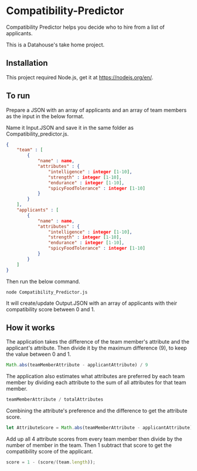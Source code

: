 # Compatibility-Predictor
Compatibility Predictor helps you decide who to hire from a list of applicants. 

This is a Datahouse's take home project.  

## Installation
This project required Node.js, get it at https://nodejs.org/en/.

## To run
Prepare a JSON with an array of applicants and an array of team members as the input in the below format. 

Name it Input.JSON and save it in the same folder as Compatibility_predictor.js.   

```JSON
{
    "team" : [
        {
            "name" : name,
            "attributes" : {
                "intelligence" : integer [1-10],
                "strength" : integer [1-10],
                "endurance" : integer [1-10],
                "spicyFoodTolerance" : integer [1-10]
            }
        }
    ],
    "applicants" : [
        {
            "name" : name,
            "attributes" : {
                "intelligence" : integer [1-10],
                "strength" : integer [1-10],
                "endurance" : integer [1-10],
                "spicyFoodTolerance" : integer [1-10]
            }
        }
    ]
}
```
Then run the below command. 

`node Compatibility_Predictor.js`

It will create/update Output.JSON with an array of applicants with their compatibility score between 0 and 1. 

## How it works
The application takes the difference of the team member's attribute and the applicant's attribute. Then divide it by the maximum difference (9), to keep the value between 0 and 1. 
```Javascript
Math.abs(teamMemberAttribute - applicantAttribute) / 9 
```

The application also estimates what attributes are preferred by each team member by dividing each attribute to the sum of all attributes for that team member. 
```Javascript
teamMemberAttribute / totalAttributes
```
Combining the attribute's preference and the difference to get the attribute score. 
```Javascript
let AttributeScore = Math.abs(teamMemberAttribute - applicantAttribute) / 9 * (teamMemberAttribute/totalAttributes); 
```
Add up all 4 attribute scores from every team member then divide by the number of member in the team. Then 1 subtract that score to get the compatibility score of the applicant.   
```Javascript
score = 1 - (score/(team.length));
```
